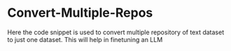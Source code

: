 # Convert-Multiple-Repos
Here the code snippet is used to convert multiple repository of text dataset to just one dataset. This will help in finetuning an LLM
